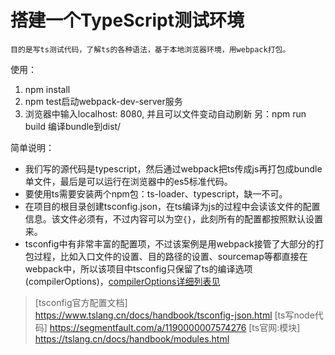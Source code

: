 # 搭建一个TypeScript测试环境
`目的是写ts测试代码，了解ts的各种语法，基于本地浏览器环境，用webpack打包。`

使用：
1. npm install
2. npm test启动webpack-dev-server服务
3. 浏览器中输入localhost: 8080, 并且可以文件变动自动刷新
另：npm run build 编译bundle到dist/

简单说明：
* 我们写的源代码是typescript，然后通过webpack把ts传成js再打包成bundle单文件，最后是可以运行在浏览器中的es5标准代码。
* 要使用ts需要安装两个npm包：ts-loader、typescript，缺一不可。
* 在项目的根目录创建tsconfig.json，在ts编译为js的过程中会读该文件的配置信息。该文件必须有，不过内容可以为空`{}`，此刻所有的配置都按照默认设置来。
* tsconfig中有非常丰富的配置项，不过该案例是用webpack接管了大部分的打包过程，比如入口文件的设置、目的路径的设置、sourcemap等都直接在webpack中，所以该项目中tsconfig只保留了ts的编译选项(compilerOptions)，[compilerOptions详细列表见](https://www.tslang.cn/docs/handbook/compiler-options.html)

>[tsconfig官方配置文档]  https://www.tslang.cn/docs/handbook/tsconfig-json.html
>[ts写node代码] https://segmentfault.com/a/1190000007574276
>[ts官网:模块]  https://tslang.cn/docs/handbook/modules.html
